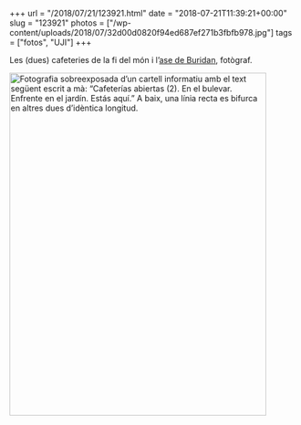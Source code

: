 +++
url = "/2018/07/21/123921.html"
date = "2018-07-21T11:39:21+00:00"
slug = "123921"
photos = ["/wp-content/uploads/2018/07/32d00d0820f94ed687ef271b3fbfb978.jpg"]
tags = ["fotos", "UJI"]
+++

Les (dues) cafeteries de la fi del món i l’[ase de Buridan](https://ca.wikipedia.org/wiki/Ase_de_Buridan), fotògraf.

<img src="/wp-content/uploads/2018/07/32d00d0820f94ed687ef271b3fbfb978.jpg" width="450" height="600" alt="Fotografia sobreexposada d’un cartell informatiu amb el text següent escrit a mà: “Cafeterías abiertas (2). En el bulevar. Enfrente en el jardín. Estás aquí.” A baix, una línia recta es bifurca en altres dues d’idèntica longitud."/>
